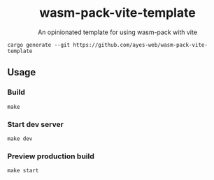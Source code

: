 <h1 align="center">wasm-pack-vite-template</h1>

<p align="center">An opinionated template for using wasm-pack with vite</p>

```
cargo generate --git https://github.com/ayes-web/wasm-pack-vite-template
```

## Usage

### Build

```
make
```

### Start dev server

```
make dev
```

### Preview production build

```
make start
```

